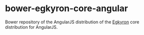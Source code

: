 bower-egkyron-core-angular
==========================

Bower repository of the AngularJS distribution of the [Egkyron](https://github.com/nikospara/egkyron) core distribution for AngularJS.

